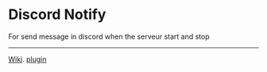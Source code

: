 # Discord Notify
For send message in discord when the serveur start and stop

--------

[Wiki](https://evans-plugins.gitbook.io/evans-plugins/discordnotify/how-to-en).
[plugin](https://modrinth.com/plugin/discordnotify)
